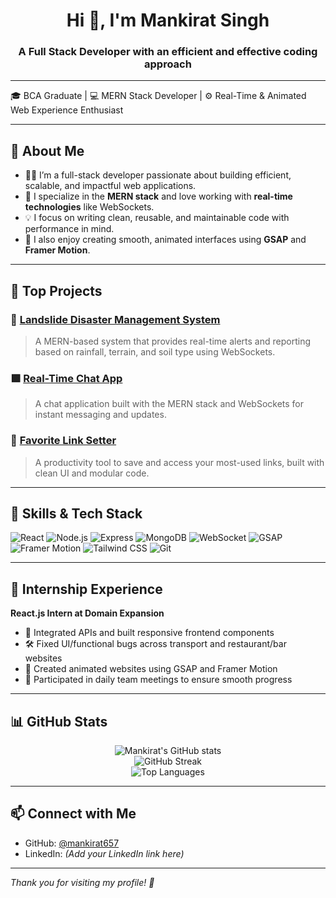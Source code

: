 <h1 align="center">Hi 👋, I'm Mankirat Singh</h1>
<h3 align="center">A Full Stack Developer with an efficient and effective coding approach</h3>

---

🎓 BCA Graduate | 💻 MERN Stack Developer | ⚙️ Real-Time & Animated Web Experience Enthusiast

---

## 🚀 About Me

- 👨‍💻 I’m a full-stack developer passionate about building efficient, scalable, and impactful web applications.
- 🔧 I specialize in the **MERN stack** and love working with **real-time technologies** like WebSockets.
- 💡 I focus on writing clean, reusable, and maintainable code with performance in mind.
- 🎨 I also enjoy creating smooth, animated interfaces using **GSAP** and **Framer Motion**.

---

## 🌟 Top Projects

### 🔷 [Landslide Disaster Management System](https://github.com/mankirat657/landslide-disaster-management)
> A MERN-based system that provides real-time alerts and reporting based on rainfall, terrain, and soil type using WebSockets.

### 🟩 [Real-Time Chat App](https://github.com/mankirat657/realtime-chat-app)
> A chat application built with the MERN stack and WebSockets for instant messaging and updates.

### 🔗 [Favorite Link Setter](https://github.com/mankirat657/favorite-links)
> A productivity tool to save and access your most-used links, built with clean UI and modular code.

---

## 🧠 Skills & Tech Stack

![React](https://img.shields.io/badge/-React-61DAFB?style=for-the-badge&logo=react&logoColor=000)
![Node.js](https://img.shields.io/badge/-Node.js-339933?style=for-the-badge&logo=nodedotjs&logoColor=white)
![Express](https://img.shields.io/badge/-Express-000?style=for-the-badge&logo=express&logoColor=white)
![MongoDB](https://img.shields.io/badge/-MongoDB-4EA94B?style=for-the-badge&logo=mongodb&logoColor=white)
![WebSocket](https://img.shields.io/badge/-WebSocket-35495E?style=for-the-badge&logo=websocket&logoColor=white)
![GSAP](https://img.shields.io/badge/-GSAP-88CE02?style=for-the-badge&logo=greensock&logoColor=white)
![Framer Motion](https://img.shields.io/badge/-Framer--Motion-000000?style=for-the-badge&logo=framer&logoColor=white)
![Tailwind CSS](https://img.shields.io/badge/-Tailwind_CSS-38B2AC?style=for-the-badge&logo=tailwind-css&logoColor=white)
![Git](https://img.shields.io/badge/-Git-F05032?style=for-the-badge&logo=git&logoColor=white)

---

## 💼 Internship Experience

**React.js Intern at Domain Expansion**  
- 🔗 Integrated APIs and built responsive frontend components  
- 🛠 Fixed UI/functional bugs across transport and restaurant/bar websites  
- 🎨 Created animated websites using GSAP and Framer Motion  
- 🤝 Participated in daily team meetings to ensure smooth progress

---

## 📊 GitHub Stats

<p align="center">
  <img src="https://github-readme-stats.vercel.app/api?username=mankirat657&show_icons=true&theme=tokyonight" alt="Mankirat's GitHub stats" />
  <br/>
  <img src="https://github-readme-streak-stats.herokuapp.com/?user=mankirat657&theme=tokyonight" alt="GitHub Streak" />
  <br/>
  <img src="https://github-readme-stats.vercel.app/api/top-langs/?username=mankirat657&layout=compact&theme=tokyonight" alt="Top Languages" />
</p>

---

## 📫 Connect with Me

- GitHub: [@mankirat657](https://github.com/mankirat657)
- LinkedIn: *(Add your LinkedIn link here)*

---

*Thank you for visiting my profile! 🙌*
